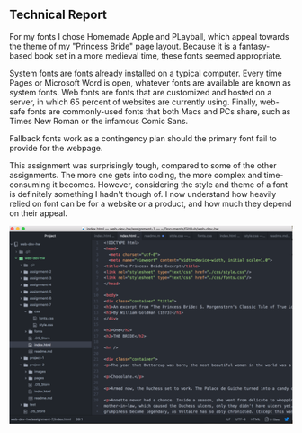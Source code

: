 ## Technical Report

For my fonts I chose Homemade Apple and PLayball, which appeal towards the theme of my "Princess Bride" page layout. Because it is a fantasy-based book set in a more medieval time, these fonts seemed appropriate.

System fonts are fonts already installed on a typical computer. Every time Pages or Microsoft Word is open, whatever fonts are available are known as system fonts. Web fonts are fonts that are customized and hosted on a server, in which 65 percent of websites are currently using. Finally, web-safe fonts are commonly-used fonts that both Macs and PCs share, such as Times New Roman or the infamous Comic Sans.

Fallback fonts work as a contingency plan should the primary font fail to provide for the webpage.

This assignment was surprisingly tough, compared to some of the other assignments. The more one gets into coding, the more complex and time-consuming it becomes. However, considering the style and theme of a font is definitely something I hadn't though of. I now understand how heavily relied on font can be for a website or a product, and how much they depend on their appeal.

![Image](./images/screenshot-a7.png)
